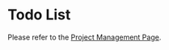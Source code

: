 # Todo List

Please refer to the [Project Management Page](https://github.com/orgs/onesoft-sudo/projects/8).
